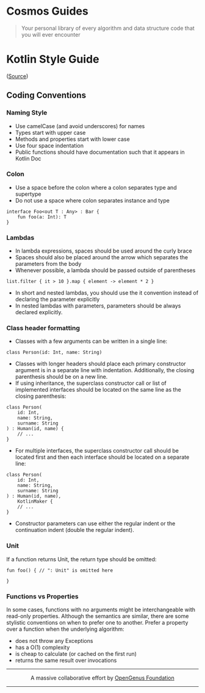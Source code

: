 # Cosmos Guides
> Your personal library of every algorithm and data structure code that you will ever encounter

# Kotlin Style Guide
([Source](https://kotlinlang.org/docs/reference/))

## Coding Conventions

### Naming Style
* Use camelCase (and avoid underscores) for names
* Types start with upper case
* Methods and properties start with lower case
* Use four space indentation
* Public functions should have documentation such that it appears in Kotlin Doc

### Colon
* Use a space before the colon where a colon separates type and supertype
* Do not use a space where colon separates instance and type

```
interface Foo<out T : Any> : Bar {
    fun foo(a: Int): T
}
```

### Lambdas
* In lambda expressions, spaces should be used around the curly brace
* Spaces should also be placed around the arrow which separates the parameters from the body
* Whenever possible, a lambda should be passed outside of parentheses

```
list.filter { it > 10 }.map { element -> element * 2 }
```

* In short and nested lambdas, you should use the it convention instead of declaring the parameter explicitly
* In nested lambdas with parameters, parameters should be always declared explicitly.

### Class header formatting
* Classes with a few arguments can be written in a single line:

```
class Person(id: Int, name: String)
```

* Classes with longer headers should place each primary constructor argument is in a separate line with indentation. Additionally, the closing parenthesis should be on a new line.
* If using inheritance, the superclass constructor call or list of implemented interfaces should be located on the same line as the closing parenthesis:

```
class Person(
    id: Int,
    name: String,
    surname: String
) : Human(id, name) {
    // ...
}
```

* For multiple interfaces, the superclass constructor call should be located first and then each interface should be located on a separate line:

```
class Person(
    id: Int,
    name: String,
    surname: String
) : Human(id, name),
    KotlinMaker {
    // ...
}
```

* Constructor parameters can use either the regular indent or the continuation indent (double the regular indent).

### Unit
If a function returns Unit, the return type should be omitted:

```
fun foo() { // ": Unit" is omitted here

}
```

### Functions vs Properties
In some cases, functions with no arguments might be interchangeable with read-only properties. Although the semantics are similar, there are some stylistic conventions on when to prefer one to another. Prefer a property over a function when the underlying algorithm:
* does not throw any Exceptions
* has a O(1) complexity
* is cheap to calculate (or caсhed on the first run)
* returns the same result over invocations


---

<p align="center">
	A massive collaborative effort by <a href="https://github.com/OpenGenus/cosmos">OpenGenus Foundation</a> 
</p>

---
